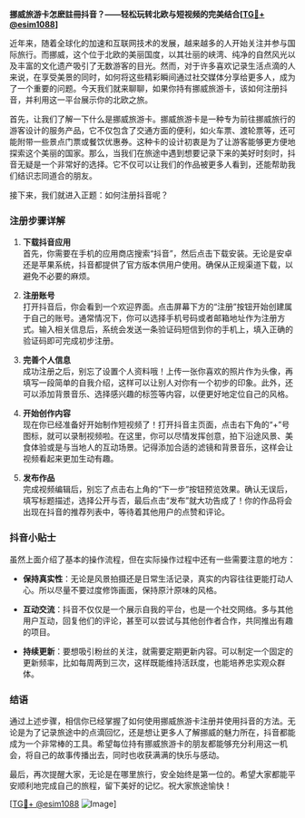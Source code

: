 **挪威旅游卡怎麽註冊抖音？——轻松玩转北欧与短视频的完美结合[[TG💪+ @esim1088](https://t.me/s/esim1088)]**

近年来，随着全球化的加速和互联网技术的发展，越来越多的人开始关注并参与国际旅行。而挪威，这个位于北欧的美丽国度，以其壮丽的峡湾、纯净的自然风光以及丰富的文化遗产吸引了无数游客的目光。然而，对于许多喜欢记录生活点滴的人来说，在享受美景的同时，如何将这些精彩瞬间通过社交媒体分享给更多人，成为了一个重要的问题。今天我们就来聊聊，如果你持有挪威旅游卡，该如何注册抖音，并利用这一平台展示你的北欧之旅。

首先，让我们了解一下什么是挪威旅游卡。挪威旅游卡是一种专为前往挪威旅行的游客设计的服务产品，它不仅包含了交通方面的便利，如火车票、渡轮票等，还可能附带一些景点门票或餐饮优惠券。这种卡的设计初衷是为了让游客能够更方便地探索这个美丽的国家。那么，当我们在旅途中遇到想要记录下来的美好时刻时，抖音无疑是一个非常好的选择。它不仅可以让我们的作品被更多人看到，还能帮助我们结识志同道合的朋友。

接下来，我们就进入正题：如何注册抖音呢？

### 注册步骤详解

1. **下载抖音应用**  
   首先，你需要在手机的应用商店搜索“抖音”，然后点击下载安装。无论是安卓还是苹果系统，抖音都提供了官方版本供用户使用。确保从正规渠道下载，以避免不必要的麻烦。

2. **注册账号**  
   打开抖音后，你会看到一个欢迎界面。点击屏幕下方的“注册”按钮开始创建属于自己的账号。通常情况下，你可以选择手机号码或者邮箱地址作为注册方式。输入相关信息后，系统会发送一条验证码短信到你的手机上，填入正确的验证码即可完成初步注册。

3. **完善个人信息**  
   成功注册之后，别忘了设置个人资料哦！上传一张你喜欢的照片作为头像，再填写一段简单的自我介绍，这样可以让别人对你有一个初步的印象。此外，还可以添加背景音乐、选择感兴趣的标签等内容，以便更好地定位自己的风格。

4. **开始创作内容**  
   现在你已经准备好开始制作短视频了！打开抖音主页面，点击右下角的“+”号图标，就可以录制视频啦。在这里，你可以尽情发挥创意，拍下沿途风景、美食体验或是与当地人的互动场景。记得添加合适的滤镜和背景音乐，这样会让视频看起来更加生动有趣。

5. **发布作品**  
   完成视频编辑后，别忘了点击右上角的“下一步”按钮预览效果。确认无误后，填写标题描述，选择公开与否，最后点击“发布”就大功告成了！你的作品将会出现在抖音的推荐列表中，等待着其他用户的点赞和评论。

### 抖音小贴士

虽然上面介绍了基本的操作流程，但在实际操作过程中还有一些需要注意的地方：

- **保持真实性**：无论是风景拍摄还是日常生活记录，真实的内容往往更能打动人心。所以尽量不要过度修饰画面，保持原汁原味的风格。
  
- **互动交流**：抖音不仅仅是一个展示自我的平台，也是一个社交网络。多与其他用户互动，回复他们的评论，甚至可以尝试与其他创作者合作，共同推出有趣的项目。

- **持续更新**：要想吸引粉丝的关注，就需要定期更新内容。可以制定一个固定的更新频率，比如每周两到三次，这样既能维持活跃度，也能培养忠实观众群体。

### 结语

通过上述步骤，相信你已经掌握了如何使用挪威旅游卡注册并使用抖音的方法。无论是为了记录旅途中的点滴回忆，还是想让更多人了解挪威的魅力所在，抖音都能成为一个非常棒的工具。希望每位持有挪威旅游卡的朋友都能够充分利用这一机会，将自己的故事传播出去，同时也收获满满的快乐与感动。

最后，再次提醒大家，无论是在哪里旅行，安全始终是第一位的。希望大家都能平安顺利地完成自己的旅程，留下美好的记忆。祝大家旅途愉快！

[[TG💪+ @esim1088](https://t.me/s/esim1088) ![Image](https://i.postimg.cc/4NQfJmqS/Snipaste-2025-05-13-00-14-12.png)]